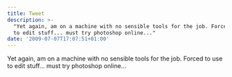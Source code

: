 ```yaml
---
title: Tweet
description: >-
  "Yet again, am on a machine with no sensible tools for the job. Forced to use 
  to edit stuff... must try photoshop online..."
date: '2009-07-07T17:07:51+01:00'
---
```

Yet again, am on a machine with no sensible tools for the job. Forced to use  to edit stuff... must try photoshop online...
